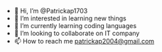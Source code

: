 - 👋 Hi, I’m @Patrickap1703
- 👀 I’m interested in learning new things
- 🌱 I’m currently learning coding languages
- 💞️ I’m looking to collaborate on IT company
- 📫 How to reach me patrickap2004@gmail.com

<!---
Patrickap1703/Patrickap1703 is a ✨ special ✨ repository because its `README.md` (this file) appears on your GitHub profile.
You can click the Preview link to take a look at your changes.
--->
